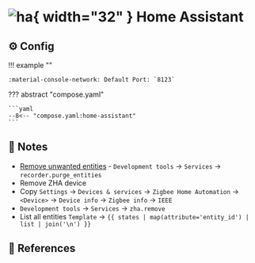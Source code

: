 # ![ha](https://cdn.jsdelivr.net/gh/selfhst/icons/png/home-assistant.png){ width="32" } Home Assistant

## :gear: Config

!!! example ""

    :material-console-network: Default Port: `8123`

??? abstract "compose.yaml"

    ```yaml
    --8<-- "compose.yaml:home-assistant"
    ```

## :pencil: Notes

- [Remove unwanted entities][1] - `Development tools` → `Services` → `recorder.purge_entities`
- Remove ZHA device
- Copy `Settings` → `Devices & services` → `Zigbee Home Automation` → `<Device>` → `Device info` → `Zigbee info` → `IEEE`
- `Development tools` → `Services` → `zha.remove`
- List all entities `Template` → `{{ states | map(attribute='entity_id') | list | join('\n') }}`

## :link: References

[1]: <https://community.home-assistant.io/t/how-to-remove-unwanted-entities/433103/10>
